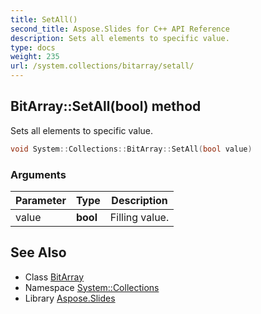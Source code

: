 ```yaml
---
title: SetAll()
second_title: Aspose.Slides for C++ API Reference
description: Sets all elements to specific value.
type: docs
weight: 235
url: /system.collections/bitarray/setall/
---
```

## BitArray::SetAll(bool) method


Sets all elements to specific value.

```cpp
void System::Collections::BitArray::SetAll(bool value)
```


### Arguments

| Parameter | Type | Description |
| --- | --- | --- |
| value | **bool** | Filling value. |

## See Also

* Class [BitArray](../)
* Namespace [System::Collections](../../)
* Library [Aspose.Slides](../../../)